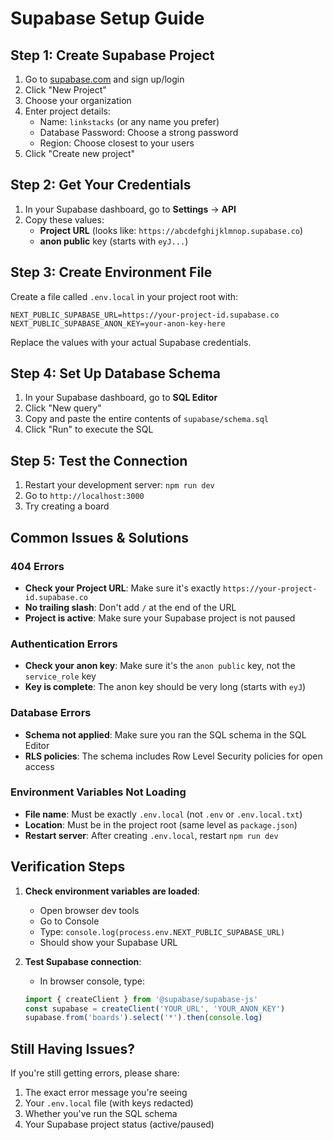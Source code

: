 # Supabase Setup Guide

## Step 1: Create Supabase Project

1. Go to [supabase.com](https://supabase.com) and sign up/login
2. Click "New Project"
3. Choose your organization
4. Enter project details:
   - Name: `linkstacks` (or any name you prefer)
   - Database Password: Choose a strong password
   - Region: Choose closest to your users
5. Click "Create new project"

## Step 2: Get Your Credentials

1. In your Supabase dashboard, go to **Settings** → **API**
2. Copy these values:
   - **Project URL** (looks like: `https://abcdefghijklmnop.supabase.co`)
   - **anon public** key (starts with `eyJ...`)

## Step 3: Create Environment File

Create a file called `.env.local` in your project root with:

```env
NEXT_PUBLIC_SUPABASE_URL=https://your-project-id.supabase.co
NEXT_PUBLIC_SUPABASE_ANON_KEY=your-anon-key-here
```

Replace the values with your actual Supabase credentials.

## Step 4: Set Up Database Schema

1. In your Supabase dashboard, go to **SQL Editor**
2. Click "New query"
3. Copy and paste the entire contents of `supabase/schema.sql`
4. Click "Run" to execute the SQL

## Step 5: Test the Connection

1. Restart your development server: `npm run dev`
2. Go to `http://localhost:3000`
3. Try creating a board

## Common Issues & Solutions

### 404 Errors
- **Check your Project URL**: Make sure it's exactly `https://your-project-id.supabase.co`
- **No trailing slash**: Don't add `/` at the end of the URL
- **Project is active**: Make sure your Supabase project is not paused

### Authentication Errors
- **Check your anon key**: Make sure it's the `anon public` key, not the `service_role` key
- **Key is complete**: The anon key should be very long (starts with `eyJ`)

### Database Errors
- **Schema not applied**: Make sure you ran the SQL schema in the SQL Editor
- **RLS policies**: The schema includes Row Level Security policies for open access

### Environment Variables Not Loading
- **File name**: Must be exactly `.env.local` (not `.env` or `.env.local.txt`)
- **Location**: Must be in the project root (same level as `package.json`)
- **Restart server**: After creating `.env.local`, restart `npm run dev`

## Verification Steps

1. **Check environment variables are loaded**:
   - Open browser dev tools
   - Go to Console
   - Type: `console.log(process.env.NEXT_PUBLIC_SUPABASE_URL)`
   - Should show your Supabase URL

2. **Test Supabase connection**:
   - In browser console, type:
   ```javascript
   import { createClient } from '@supabase/supabase-js'
   const supabase = createClient('YOUR_URL', 'YOUR_ANON_KEY')
   supabase.from('boards').select('*').then(console.log)
   ```

## Still Having Issues?

If you're still getting errors, please share:
1. The exact error message you're seeing
2. Your `.env.local` file (with keys redacted)
3. Whether you've run the SQL schema
4. Your Supabase project status (active/paused)
